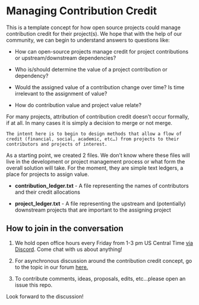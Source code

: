 # Managing Contribution Credit

This is a template concept for how open source projects could manage contribution credit for their project(s). We hope that with the help of our community, we can begin to understand answers to questions like:

* How can open-source projects manage credit for project contributions or upstream/downstream dependencies?

* Who is/should determine the value of a project contribution or dependency?

* Would the assigned value of a contribution change over time? Is time irrelevant to the assignment of value?

* How do contribution value and project value relate?

For many projects, attribution of contribution credit doesn’t occur formally, if at all. In many cases it is simply a decision to merge or not merge.

```The intent here is to begin to design methods that allow a flow of credit (financial, social, academic, etc…) from projects to their contributors and projects of interest.```

As a starting point, we created 2 files. We don’t know where these files will live in the development or project management process or what form the overall solution will take. For the moment, they are simple text ledgers, a place for projects to assign value.

* **contribution_ledger.txt** - A file representing the names of contributors and their credit allocations

* **project_ledger.txt** - A file representing the upstream and (potentially) downstream projects that are important to the assigning project

## How to join in the conversation
1. We hold open office hours every Friday from 1-3 pm US Central Time [via Discord](https://discord.gg/d49TJwB). Come chat with us about anything!

2. For asynchronous discussion around the contribution credit concept, go to the topic in our forum [here.](https://community.faiross.org/t/managing-open-source-contribution-credit/129)

3. To contribute comments, ideas, proposals, edits, etc…please open an issue this repo.

Look forward to the discussion!
